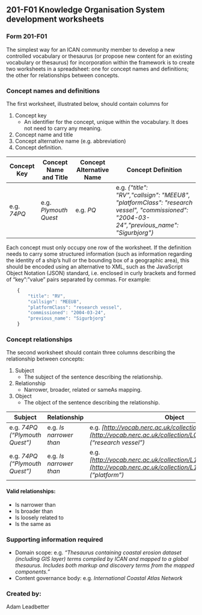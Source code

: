 ## 201-F01 Knowledge Organisation System development worksheets ##

### Form 201-F01 ###

The simplest way for an ICAN community member to develop a new controlled vocabulary or thesaurus (or propose new content for an existing vocabulary or thesaurus) for incorporation within the framework is to create two worksheets in a spreadsheet: one for concept names and definitions; the other for relationships between concepts.

### Concept names and definitions ###

The first worksheet, illustrated below, should contain columns for
1. Concept key
	- An identifier for the concept, unique within the vocabulary. It does not need to carry any meaning.
2. Concept name and title
3. Concept alternative name (e.g. abbreviation)
4. Concept definition.

Concept Key | Concept Name and Title | Concept Alternative Name | Concept Definition
------------|------------------------|--------------------------|-------------------
e.g. *74PQ* | e.g. *Plymouth Quest* | e.g. *PQ* | e.g. *{"title": "RV","callsign": "MEEU8", "platformClass": "research vessel", "commissioned": "2004-03-24","previous_name": "Sigurbjorg"}*

Each concept must only occupy one row of the worksheet. If the definition needs to carry some structured information (such as information regarding the identity of a ship’s hull or the bounding box of a geographic area), this should be encoded using an alternative to XML, such as the JavaScript Object Notation (JSON) standard, i.e. enclosed in curly brackets and formed of “key”:”value” pairs separated by commas. For example:

```javascript
	{
		"title": "RV", 
		"callsign": "MEEU8", 
		"platformClass": "research vessel", 
		"commissioned": "2004-03-24",
		"previous_name": "Sigurbjorg"
	}
```

### Concept relationships ###

The second worksheet should contain three columns describing the relationship between concepts:
1. Subject
	- The subject of the sentence describing the relationship.
2. Relationship
	- Narrower, broader, related or sameAs mapping.
3. Object
	- The object of the sentence describing the relationship.

Subject  |  Relationship  |  Object
---------|----------------|--------
e.g. *74PQ (“Plymouth Quest”)*  | e.g. *Is narrower than* | e.g. *[http://vocab.nerc.ac.uk/collection/L06/current/31/](http://vocab.nerc.ac.uk/collection/L06/current/31/) (“research vessel”)*
e.g. *74PQ (“Plymouth Quest”)*  | e.g. *Is narrower than* | e.g. *[http://vocab.nerc.ac.uk/collection/L19/current/SDNKG04/](http://vocab.nerc.ac.uk/collection/L19/current/SDNKG04/) (“platform”)*

#### Valid relationships: ####
- Is narrower than
- Is broader than
- Is loosely related to
- Is the same as

### Supporting information required ###
- Domain scope: e.g. *“Thesaurus containing coastal erosion dataset (including GIS layer) terms compiled by ICAN and mapped to a global thesaurus. Includes both markup and discovery terms from the mapped components.”*
- Content governance body: e.g. *International Coastal Atlas Network*

### Created by: ###
Adam Leadbetter